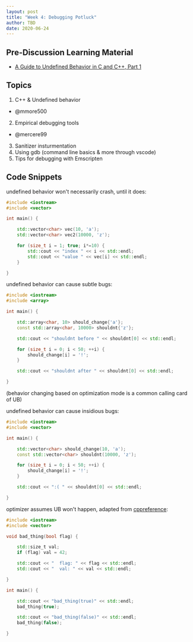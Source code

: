 ```yaml
---
layout: post
title: "Week 4: Debugging Potluck"
author: TBD
date: 2020-06-24
---
```


## Pre-Discussion Learning Material

* [A Guide to Undefined Behavior in C and C++, Part 1](https://blog.regehr.org/archives/213)

## Topics

1. C++ & Undefined behavior
  * @mmore500
2. Empirical debugging tools
  * @mercere99
3. Sanitizer insturmentation
4. Using gdb (command line basics & more through vscode)
5. Tips for debugging with Emscripten

## Code Snippets

undefined behavior won't necessarily crash, until it does:
```c++
#include <iostream>
#include <vector>

int main() {

	std::vector<char> vec(10, 'a');
	std::vector<char> vec2(10000, 'z');

	for (size_t i = 1; true; i*=10) {
		std::cout << "index " << i << std::endl;
		std::cout << "value " << vec[i] << std::endl;
	}

}
```

undefined behavior can cause subtle bugs:
```c++
#include <iostream>
#include <array>

int main() {

	std::array<char, 10> should_change{'a'};
	const std::array<char, 10000> shouldnt{'z'};

	std::cout << "shouldnt before " << shouldnt[0] << std::endl;

	for (size_t i = 0; i < 50; ++i) {
		should_change[i] = '!';
	}

	std::cout << "shouldnt after " << shouldnt[0] << std::endl;

}
```
(behavior changing based on optimization mode is a common calling card of UB)


undefined behavior can cause insidious bugs:
```c++
#include <iostream>
#include <vector>

int main() {

	std::vector<char> should_change(10, 'a');
	const std::vector<char> shouldnt(10000, 'z');

	for (size_t i = 0; i < 50; ++i) {
		should_change[i] = '!';
	}

	std::cout << ":( " << shouldnt[0] << std::endl;

}
```

optimizer assumes UB won't happen, adapted from [cppreference](https://en.cppreference.com/w/cpp/language/ub#UB_and_optimization):
```c++
#include <iostream>
#include <vector>

void bad_thing(bool flag) {

	std::size_t val;
	if (flag) val = 42;

	std::cout << "  flag: " << flag << std::endl;
	std::cout << "  val: " << val << std::endl;

}

int main() {

	std::cout << "bad_thing(true)" << std::endl;
	bad_thing(true);

	std::cout << "bad_thing(false)" << std::endl;
	bad_thing(false);

}
```
